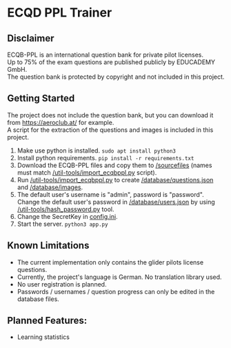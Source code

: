 # ECQD PPL Trainer

## Disclaimer
ECQB-PPL is an international question bank for private pilot licenses.\
Up to 75% of the exam questions are published publicly by EDUCADEMY GmbH.\
The question bank is protected by copyright and not included in this project.

## Getting Started
The project does not include the question bank, but you can download it from https://aeroclub.at/ for example.\
A script for the extraction of the questions and images is included in this project.

1. Make use python is installed. ```sudo apt install python3```
2. Install python requirements. ```pip install -r requirements.txt```
3. Download the ECQB-PPL files and copy them to [/sourcefiles](/sourcefiles) (names must match [/util-tools/import_ecqbppl.py](/util-tools/import_ecqbppl.py) script).
4. Run [/util-tools/import_ecqbppl.py](/util-tools/import_ecqbppl.py) to create [/database/questions.json](/database/questions.json) and [/database/images](/database/images).
5. The default user's username is "admin", password is "password". Change the default user's password in [/database/users.json](/database/users.json) by using [/util-tools/hash_password.py](/util-tools/hash_password.py) tool.
6. Change the SecretKey in [config.ini](config.ini).
7. Start the server. ```python3 app.py```

## Known Limitations
* The current implementation only contains the glider pilots license questions.
* Currently, the project's language is German. No translation library used.
* No user registration is planned.
* Passwords / usernames / question progress can only be edited in the database files.

## Planned Features:
* Learning statistics